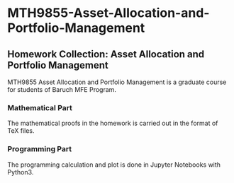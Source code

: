 # MTH9855-Asset-Allocation-and-Portfolio-Management
## Homework Collection: Asset Allocation and Portfolio Management

MTH9855 Asset Allocation and Portfolio Management is a graduate course for students of Baruch MFE Program.



### Mathematical Part

The mathematical proofs in the homework is carried out in the format of TeX files.

### Programming Part

The programming calculation and plot is done in Jupyter Notebooks with Python3.
